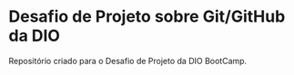 # Desafio de Projeto sobre Git/GitHub da DIO
Repositório criado para o Desafio de Projeto da DIO BootCamp. 
